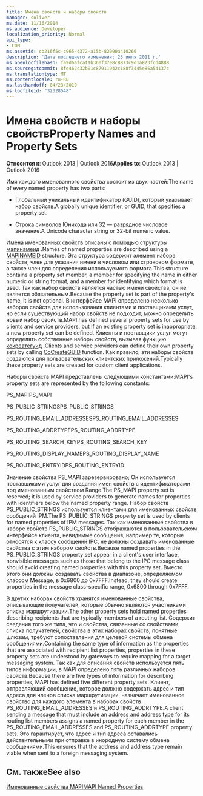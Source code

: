 ```yaml
---
title: Имена свойств и наборы свойств
manager: soliver
ms.date: 11/16/2014
ms.audience: Developer
localization_priority: Normal
api_type:
- COM
ms.assetid: cb216f5c-c965-4372-a15b-82090a410266
description: 'Дата последнего изменения: 23 июля 2011 г.'
ms.openlocfilehash: fa9d6afcaf1b360f37e8c8873c9d1a823fcd4888
ms.sourcegitcommit: 8fe462c32b91c87911942c188f3445e85a54137c
ms.translationtype: MT
ms.contentlocale: ru-RU
ms.lasthandoff: 04/23/2019
ms.locfileid: "32328548"
---
```

# <a name="property-names-and-property-sets"></a><span data-ttu-id="36339-103">Имена свойств и наборы свойств</span><span class="sxs-lookup"><span data-stu-id="36339-103">Property Names and Property Sets</span></span>

  
  
<span data-ttu-id="36339-104">**Относится к**: Outlook 2013 | Outlook 2016</span><span class="sxs-lookup"><span data-stu-id="36339-104">**Applies to**: Outlook 2013 | Outlook 2016</span></span> 
  
<span data-ttu-id="36339-105">Имя каждого именованного свойства состоит из двух частей:</span><span class="sxs-lookup"><span data-stu-id="36339-105">The name of every named property has two parts:</span></span>
  
- <span data-ttu-id="36339-106">Глобальный уникальный идентификатор (GUID), который указывает набор свойств.</span><span class="sxs-lookup"><span data-stu-id="36339-106">A globally unique identifier, or GUID, that specifies a property set.</span></span>
    
- <span data-ttu-id="36339-107">Строка символов Юникода или 32 — разрядное числовое значение.</span><span class="sxs-lookup"><span data-stu-id="36339-107">A Unicode character string or 32-bit numeric value.</span></span> 
    
<span data-ttu-id="36339-108">Имена именованных свойств описаны с помощью структуры [мапинамеид](mapinameid.md) .</span><span class="sxs-lookup"><span data-stu-id="36339-108">Names of named properties are described using a [MAPINAMEID](mapinameid.md) structure.</span></span> <span data-ttu-id="36339-109">Эта структура содержит элемент набора свойств, член для указания имени в числовом или строковом формате, а также член для определения используемого формата.</span><span class="sxs-lookup"><span data-stu-id="36339-109">This structure contains a property set member, a member for specifying the name in either numeric or string format, and a member for identifying which format is used.</span></span> <span data-ttu-id="36339-110">Так как набор свойств является частью имени свойства, он не является обязательным.</span><span class="sxs-lookup"><span data-stu-id="36339-110">Because the property set is part of the property's name, it is not optional.</span></span> <span data-ttu-id="36339-111">В интерфейсе MAPI определено несколько наборов свойств для использования клиентами и поставщиками услуг, но если существующий набор свойств не подходит, можно определить новый набор свойств.</span><span class="sxs-lookup"><span data-stu-id="36339-111">MAPI has defined several property sets for use by clients and service providers, but if an existing property set is inappropriate, a new property set can be defined.</span></span> <span data-ttu-id="36339-112">Клиенты и поставщики услуг могут определять собственные наборы свойств, вызывая функцию [кокреатегуид](https://msdn.microsoft.com/library/ms688568.aspx) .</span><span class="sxs-lookup"><span data-stu-id="36339-112">Clients and service providers can define their own property sets by calling [CoCreateGUID](https://msdn.microsoft.com/library/ms688568.aspx) function.</span></span> <span data-ttu-id="36339-113">Как правило, эти наборы свойств создаются для пользовательских клиентских приложений.</span><span class="sxs-lookup"><span data-stu-id="36339-113">Typically these property sets are created for custom client applications.</span></span> 
  
<span data-ttu-id="36339-114">Наборы свойств MAPI представлены следующими константами:</span><span class="sxs-lookup"><span data-stu-id="36339-114">MAPI's property sets are represented by the following constants:</span></span>
  
<span data-ttu-id="36339-115">PS_MAPI</span><span class="sxs-lookup"><span data-stu-id="36339-115">PS_MAPI</span></span>
  
<span data-ttu-id="36339-116">PS_PUBLIC_STRINGS</span><span class="sxs-lookup"><span data-stu-id="36339-116">PS_PUBLIC_STRINGS</span></span>
  
<span data-ttu-id="36339-117">PS_ROUTING_EMAIL_ADDRESSES</span><span class="sxs-lookup"><span data-stu-id="36339-117">PS_ROUTING_EMAIL_ADDRESSES</span></span>
  
<span data-ttu-id="36339-118">PS_ROUTING_ADDRTYPE</span><span class="sxs-lookup"><span data-stu-id="36339-118">PS_ROUTING_ADDRTYPE</span></span>
  
<span data-ttu-id="36339-119">PS_ROUTING_SEARCH_KEY</span><span class="sxs-lookup"><span data-stu-id="36339-119">PS_ROUTING_SEARCH_KEY</span></span>
  
<span data-ttu-id="36339-120">PS_ROUTING_DISPLAY_NAME</span><span class="sxs-lookup"><span data-stu-id="36339-120">PS_ROUTING_DISPLAY_NAME</span></span>
  
<span data-ttu-id="36339-121">PS_ROUTING_ENTRYID</span><span class="sxs-lookup"><span data-stu-id="36339-121">PS_ROUTING_ENTRYID</span></span>
  
<span data-ttu-id="36339-122">Значение свойства PS_MAPI зарезервировано; Он используется поставщиками услуг для создания имен свойств с идентификаторами под именованным свойством Range.</span><span class="sxs-lookup"><span data-stu-id="36339-122">The PS_MAPI property set is reserved; it is used by service providers to generate names for properties with identifiers below the named property range.</span></span> <span data-ttu-id="36339-123">Набор свойств PS_PUBLIC_STRINGS используется клиентами для именованных свойств сообщений IPM.</span><span class="sxs-lookup"><span data-stu-id="36339-123">The PS_PUBLIC_STRINGS property set is used by clients for named properties of IPM messages.</span></span> <span data-ttu-id="36339-124">Так как именованные свойства в наборе свойств PS_PUBLIC_STRINGS отображаются в пользовательском интерфейсе клиента, невидимые сообщения, например те, которые относятся к классу сообщений IPC, не должны создавать именованные свойства с этим набором свойств.</span><span class="sxs-lookup"><span data-stu-id="36339-124">Because named properties in the PS_PUBLIC_STRINGS property set appear in a client's user interface, nonvisible messages such as those that belong to the IPC message class should avoid creating named properties with this property set.</span></span> <span data-ttu-id="36339-125">Вместо этого они должны создавать свойства в диапазоне, определяемом классом Message, в 0x6800 до 0x7FFF.</span><span class="sxs-lookup"><span data-stu-id="36339-125">Instead, they should create properties in the message class-specific range, 0x6800 through 0x7FFF.</span></span>
  
<span data-ttu-id="36339-126">В других наборах свойств хранятся именованные свойства, описывающие получателей, которые обычно являются участниками списка маршрутизации.</span><span class="sxs-lookup"><span data-stu-id="36339-126">The other property sets hold named properties describing recipients that are typically members of a routing list.</span></span> <span data-ttu-id="36339-127">Содержит сведения того же типа, что и свойства, связанные со свойствами списка получателей, свойства в этих наборах свойств, понятные шлюзам, требуют сопоставления для целевой системы обмена сообщениями.</span><span class="sxs-lookup"><span data-stu-id="36339-127">Containing the same type of information as the properties that are associated with recipient list properties, properties in these property sets are understood by gateways to require mapping for a target messaging system.</span></span> <span data-ttu-id="36339-128">Так как для описания свойств используется пять типов информации, в MAPI определено пять различных наборов свойств.</span><span class="sxs-lookup"><span data-stu-id="36339-128">Because there are five types of information for describing properties, MAPI has defined five different property sets.</span></span> <span data-ttu-id="36339-129">Клиент, отправляющий сообщение, которое должно содержать адрес и тип адреса для членов списка маршрутизации, назначает именованное свойство для каждого элемента в наборах свойств PS_ROUTING_EMAIL_ADDRESSES и PS_ROUTING_ADDRTYPE.</span><span class="sxs-lookup"><span data-stu-id="36339-129">A client sending a message that must include an address and address type for its routing list members assigns a named property for each member in the PS_ROUTING_EMAIL_ADDRESSES and PS_ROUTING_ADDRTYPE property sets.</span></span> <span data-ttu-id="36339-130">Это гарантирует, что адрес и тип адреса оставались действительными при отправке в инородную систему обмена сообщениями.</span><span class="sxs-lookup"><span data-stu-id="36339-130">This ensures that the address and address type remain viable when sent to a foreign messaging system.</span></span>
  
## <a name="see-also"></a><span data-ttu-id="36339-131">См. также</span><span class="sxs-lookup"><span data-stu-id="36339-131">See also</span></span>



[<span data-ttu-id="36339-132">Именованные свойства MAPI</span><span class="sxs-lookup"><span data-stu-id="36339-132">MAPI Named Properties</span></span>](mapi-named-properties.md)

